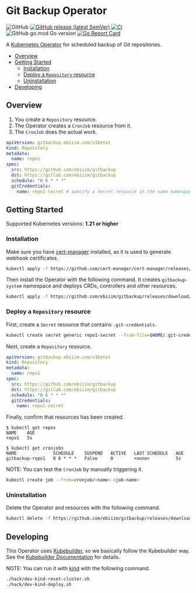 # Git Backup Operator

![GitHub](https://img.shields.io/github/license/ebiiim/gitbackup)
[![GitHub release (latest SemVer)](https://img.shields.io/github/v/release/ebiiim/gitbackup)](https://github.com/ebiiim/gitbackup/releases/latest)
[![CI](https://github.com/ebiiim/gitbackup/actions/workflows/ci.yaml/badge.svg)](https://github.com/ebiiim/gitbackup/actions/workflows/ci.yaml)
![GitHub go.mod Go version](https://img.shields.io/github/go-mod/go-version/ebiiim/gitbackup)
[![Go Report Card](https://goreportcard.com/badge/github.com/ebiiim/gitbackup)](https://goreportcard.com/report/github.com/ebiiim/gitbackup)

A [Kubernetes Operator](https://kubernetes.io/docs/concepts/extend-kubernetes/operator/) for scheduled backup of Git repositories.

<!-- START doctoc generated TOC please keep comment here to allow auto update -->
<!-- DON'T EDIT THIS SECTION, INSTEAD RE-RUN doctoc TO UPDATE -->

- [Overview](#overview)
- [Getting Started](#getting-started)
  - [Installation](#installation)
  - [Deploy a `Repository` resource](#deploy-a-repository-resource)
  - [Uninstallation](#uninstallation)
- [Developing](#developing)

<!-- END doctoc generated TOC please keep comment here to allow auto update -->

## Overview

1. You create a `Repository` resource.
2. The Operator creates a `CronJob` resource from it.
3. The `CronJob` does the actual work.

```yaml
apiVersion: gitbackup.ebiiim.com/v1beta1
kind: Repository
metadata:
  name: repo1
spec:
  src: https://github.com/ebiiim/gitbackup
  dst: https://gitlab.com/ebiiim/gitbackup
  schedule: "0 6 * * *"
  gitCredentials:
    name: repo1-secret # specify a Secret resource in the same namespace
```

## Getting Started

Supported Kubernetes versions: __1.21 or higher__

### Installation

Make sure you have [cert-manager](https://cert-manager.io/) installed, as it is used to generate webhook certificates.

```sh
kubectl apply -f https://github.com/cert-manager/cert-manager/releases/download/v1.10.0/cert-manager.yaml
```

Then install the Operator with the following command. It creates `gitbackup-system` namespace and deploys CRDs, controllers and other resources.

```sh
kubectl apply -f https://github.com/ebiiim/gitbackup/releases/download/v0.1.0/gitbackup.yaml
```

### Deploy a `Repository` resource

First, create a `Secret` resource that contains `.git-credentials`.
	
```sh
kubectl create secret generic repo1-secret --from-file=$HOME/.git-credentials
```

Next, create a `Repository` resource.

```yaml
apiVersion: gitbackup.ebiiim.com/v1beta1
kind: Repository
metadata:
  name: repo1
spec:
  src: https://github.com/ebiiim/gitbackup
  dst: https://gitlab.com/ebiiim/gitbackup
  schedule: "0 6 * * *"
  gitCredentials:
    name: repo1-secret
```

Finally, confirm that resources has been created.

```
$ kubectl get repos
NAME    AGE
repo1   5s

$ kubectl get cronjobs
NAME              SCHEDULE    SUSPEND   ACTIVE   LAST SCHEDULE   AGE
gitbackup-repo1   0 6 * * *   False     0        <none>          5s
```

NOTE: You can test the `CronJob` by manually triggering it.

```sh
kubectl create job --from=cronjob/<name> <job-name>
```

### Uninstallation

Delete the Operator and resources with the following command.

```sh
kubectl delete -f https://github.com/ebiiim/gitbackup/releases/download/v0.1.0/gitbackup.yaml
```

## Developing

This Operator uses [Kubebuilder](https://github.com/kubernetes-sigs/kubebuilder), so we basically follow the Kubebuilder way. See the [Kubebuilder Documentation](https://book.kubebuilder.io/introduction.html) for details.


NOTE: You can run it with [kind](https://kind.sigs.k8s.io/) with the following command.

```sh
./hack/dev-kind-reset-cluster.sh
./hack/dev-kind-deploy.sh
```
